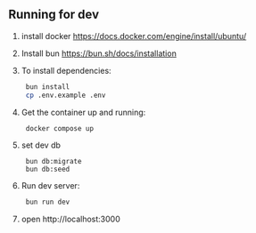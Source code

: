 ## Running for dev


1. install docker
   https://docs.docker.com/engine/install/ubuntu/

2. Install bun
  https://bun.sh/docs/installation

3. To install dependencies:
   ```sh
    bun install
    cp .env.example .env
   ```

4. Get the container up and running:
   ```sh
    docker compose up
   ```

5. set dev db
   ```
    bun db:migrate
    bun db:seed
   ```


6. Run dev server:
   ```sh
    bun run dev
   ```

7. open http://localhost:3000
